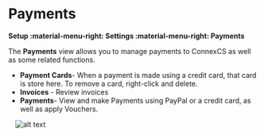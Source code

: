 # Payments

**Setup :material-menu-right: Settings :material-menu-right: Payments**

The **Payments** view allows you to manage payments to ConnexCS as well as some related functions.

* **Payment Cards**- When a payment is made using a credit card, that card is store here. To remove a card, right-click and delete. 
* **Invoices** - Review invoices
* **Payments**- View and make Payments using PayPal or a credit card, as well as apply Vouchers.

&emsp;![alt text][payments]

[payments]: /setup/img/payments.png "Payment Screen"

